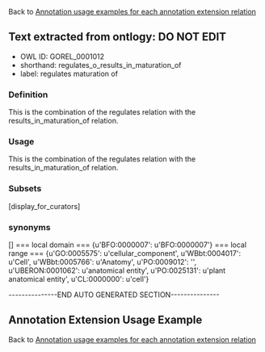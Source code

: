 Back to [Annotation usage examples for each annotation extension relation](http://wiki.geneontology.org/index.php/Annotation_usage_examples_for_each_annotation_extension_relation)

## Text extracted from ontlogy: DO NOT EDIT
* OWL ID: GOREL_0001012
* shorthand: regulates_o_results_in_maturation_of
* label: regulates maturation of
### Definition
This is the combination of the regulates relation with the results_in_maturation_of relation.
### Usage
This is the combination of the regulates relation with the results_in_maturation_of relation.
### Subsets
[display_for_curators]
### synonyms
[]
=== local domain ===
{u'BFO:0000007': u'BFO:0000007'}
=== local range ===
{u'GO:0005575': u'cellular_component', u'WBbt:0004017': u'Cell', u'WBbt:0005766': u'Anatomy', u'PO:0009012': '', u'UBERON:0001062': u'anatomical entity', u'PO:0025131': u'plant anatomical entity', u'CL:0000000': u'cell'}

---------------END AUTO GENERATED SECTION---------------


Annotation Extension Usage Example
----------------------------------

Back to [Annotation usage examples for each annotation extension relation](http://wiki.geneontology.org/index.php/Annotation_usage_examples_for_each_annotation_extension_relation)
